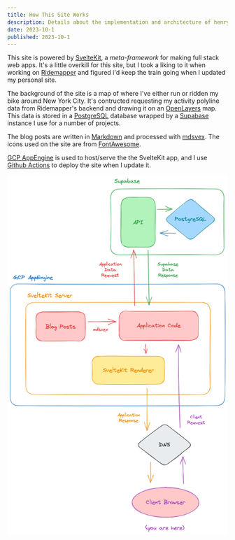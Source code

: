 ```yaml
---
title: How This Site Works
description: Details about the implementation and architecture of henrygrant.dev
date: 2023-10-1
published: 2023-10-1
---
```


This site is powered by [SvelteKit](https://kit.svelte.dev/), a _meta-framework_ for making full stack web apps. It's a little overkill for this site, but I took a liking to it when working on [Ridemapper](https://github.com/henrygrant/ridemapper-svelte) and figured i'd keep the train going when I updated my personal site.

The background of the site is a map of where I've either run or ridden my bike around New York City. It's contructed requesting my activity polyline data from Ridemapper's backend and drawing it on an [OpenLayers](https://openlayers.org/) map. This data is stored in a [PostgreSQL](https://www.postgresql.org/) database wrapped by a [Supabase](https://supabase.com/) instance I use for a number of projects.

The blog posts are written in [Markdown](https://en.wikipedia.org/wiki/Markdown) and processed with [mdsvex](https://github.com/pngwn/mdsvex). The icons used on the site are from [FontAwesome](https://fontawesome.com/).

[GCP AppEngine](https://cloud.google.com/appengine) is used to host/serve the the SvelteKit app, and I use [Github Actions](https://github.com/features/actions) to deploy the site when I update it.

![Architecture Diagram](./img/site_diagram.png)
